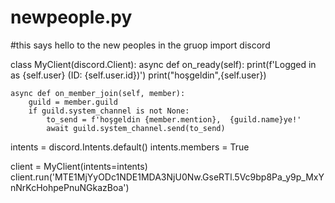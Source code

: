 # newpeople.py
#this says hello to the new peoples in the gruop
import discord


class MyClient(discord.Client):
    async def on_ready(self):
        print(f'Logged in as {self.user} (ID: {self.user.id})')
        print("hoşgeldin",{self.user})

    async def on_member_join(self, member):
        guild = member.guild
        if guild.system_channel is not None:
            to_send = f'hoşgeldin {member.mention},  {guild.name}ye!'
            await guild.system_channel.send(to_send)


intents = discord.Intents.default()
intents.members = True

client = MyClient(intents=intents)
client.run('MTE1MjYyODc1NDE1MDA3NjU0Nw.GseRTl.5Vc9bp8Pa_y9p_MxYnNrKcHohpePnuNGkazBoa')
